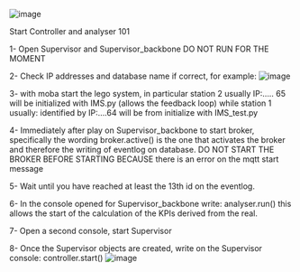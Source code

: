 ![image](https://user-images.githubusercontent.com/72768576/207659223-d59fc55f-36d0-4852-b84d-4881c4750746.png)

Start Controller and analyser 101

1- Open Supervisor and Supervisor_backbone DO NOT RUN FOR THE MOMENT

2- Check IP addresses and database name if correct, for example:
![image](https://user-images.githubusercontent.com/72768576/207659285-d49d2f76-b4e3-4ffc-b9ee-05f36354531f.png)

3- with moba start the lego system, in particular station 2 usually IP:….. 65 will be initialized with IMS.py (allows the feedback loop) while station 1 usually: identified by IP:….64 will be from initialize with IMS_test.py

4- Immediately after play on Supervisor_backbone to start broker, specifically the wording broker.active() is the one that activates the broker and therefore the writing of eventlog on database.
DO NOT START THE BROKER BEFORE STARTING BECAUSE there is an error on the mqtt start message


5- Wait until you have reached at least the 13th id on the eventlog.

6- In the console opened for Supervisor_backbone write: analyser.run() this allows the start of the calculation of the KPIs derived from the real.

7- Open a second console, start Supervisor

8- Once the Supervisor objects are created, write on the Supervisor console: controller.start()
![image](https://user-images.githubusercontent.com/72768576/207659327-c7ace03e-4153-4432-893b-562ad2dc97c2.png)


